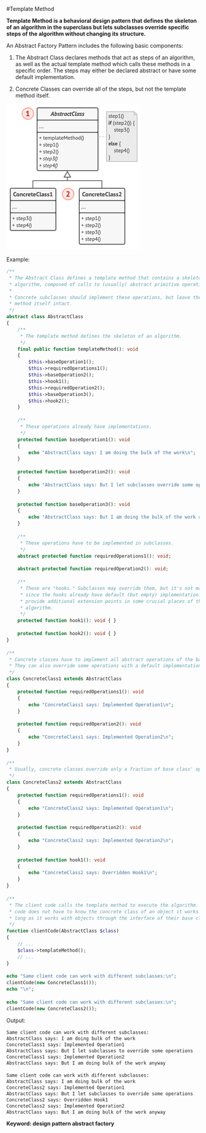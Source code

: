 #Template Method

**Template Method is a behavioral design pattern that defines the skeleton of an algorithm in the superclass but lets subclasses override specific steps of the algorithm without changing its structure.**

An Abstract Factory Pattern includes the following basic components:

1. The Abstract Class declares methods that act as steps of an algorithm, as well as the actual template method which calls these methods in a specific order. The steps may either be declared abstract or have some default implementation.

2. Concrete Classes can override all of the steps, but not the template method itself.
  
![Alt text](../../../basic/images/design-patterns/behavioral-design-patterns/template-method-structure.png?raw=true "Abstract Factory Pattern Structure")

Example:
```php
/**
 * The Abstract Class defines a template method that contains a skeleton of some
 * algorithm, composed of calls to (usually) abstract primitive operations.
 *
 * Concrete subclasses should implement these operations, but leave the template
 * method itself intact.
 */
abstract class AbstractClass
{
    /**
     * The template method defines the skeleton of an algorithm.
     */
    final public function templateMethod(): void
    {
        $this->baseOperation1();
        $this->requiredOperations1();
        $this->baseOperation2();
        $this->hook1();
        $this->requiredOperation2();
        $this->baseOperation3();
        $this->hook2();
    }

    /**
     * These operations already have implementations.
     */
    protected function baseOperation1(): void
    {
        echo "AbstractClass says: I am doing the bulk of the work\n";
    }

    protected function baseOperation2(): void
    {
        echo "AbstractClass says: But I let subclasses override some operations\n";
    }

    protected function baseOperation3(): void
    {
        echo "AbstractClass says: But I am doing the bulk of the work anyway\n";
    }

    /**
     * These operations have to be implemented in subclasses.
     */
    abstract protected function requiredOperations1(): void;

    abstract protected function requiredOperation2(): void;

    /**
     * These are "hooks." Subclasses may override them, but it's not mandatory
     * since the hooks already have default (but empty) implementation. Hooks
     * provide additional extension points in some crucial places of the
     * algorithm.
     */
    protected function hook1(): void { }

    protected function hook2(): void { }
}

/**
 * Concrete classes have to implement all abstract operations of the base class.
 * They can also override some operations with a default implementation.
 */
class ConcreteClass1 extends AbstractClass
{
    protected function requiredOperations1(): void
    {
        echo "ConcreteClass1 says: Implemented Operation1\n";
    }

    protected function requiredOperation2(): void
    {
        echo "ConcreteClass1 says: Implemented Operation2\n";
    }
}

/**
 * Usually, concrete classes override only a fraction of base class' operations.
 */
class ConcreteClass2 extends AbstractClass
{
    protected function requiredOperations1(): void
    {
        echo "ConcreteClass2 says: Implemented Operation1\n";
    }

    protected function requiredOperation2(): void
    {
        echo "ConcreteClass2 says: Implemented Operation2\n";
    }

    protected function hook1(): void
    {
        echo "ConcreteClass2 says: Overridden Hook1\n";
    }
}

/**
 * The client code calls the template method to execute the algorithm. Client
 * code does not have to know the concrete class of an object it works with, as
 * long as it works with objects through the interface of their base class.
 */
function clientCode(AbstractClass $class)
{
    // ...
    $class->templateMethod();
    // ...
}

echo "Same client code can work with different subclasses:\n";
clientCode(new ConcreteClass1());
echo "\n";

echo "Same client code can work with different subclasses:\n";
clientCode(new ConcreteClass2());
```
Output:

    Same client code can work with different subclasses:
    AbstractClass says: I am doing bulk of the work
    ConcreteClass1 says: Implemented Operation1
    AbstractClass says: But I let subclasses to override some operations
    ConcreteClass1 says: Implemented Operation2
    AbstractClass says: But I am doing bulk of the work anyway
    
    Same client code can work with different subclasses:
    AbstractClass says: I am doing bulk of the work
    ConcreteClass2 says: Implemented Operation1
    AbstractClass says: But I let subclasses to override some operations
    ConcreteClass2 says: Overridden Hook1
    ConcreteClass2 says: Implemented Operation2
    AbstractClass says: But I am doing bulk of the work anyway
    
**Keyword: design pattern abstract factory**